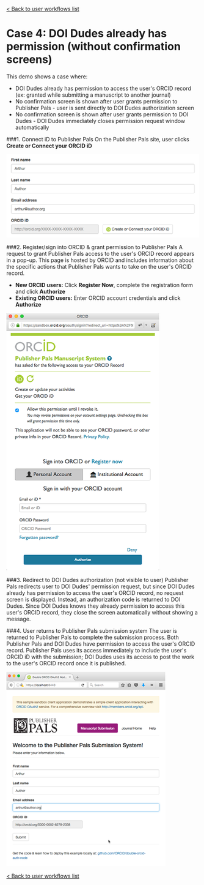 [< Back to user workflows list](user_flows.md#user-flows) 
# Case 4: DOI Dudes already has permission (without confirmation screens)

This demo shows a case where:

- DOI Dudes already has permission to access the user's ORCID record (ex: granted while submitting a manuscript to another journal) 
- No confirmation screen is shown after user grants permission to Publisher Pals - user is sent directly to DOI Dudes authorization screen
- No confirmation screen is shown after user grants permission to DOI Dudes - DOI Dudes immediately closes permission request window automatically

###1. Connect iD to Publisher Pals
On the Publisher Pals site, user clicks **Create or Connect your ORCID iD**

![text fields](readme_images/author_fields.png "Add author name and email address")

###2. Register/sign into ORCID & grant permission to Publisher Pals
 A request to grant Publisher Pals access to the user's ORCID record appears in a pop-up. This page is hosted by ORCID and includes information about the specific actions that Publisher Pals wants to take on the user's ORCID record.

 - **New ORCID users:** Click **Register Now**, complete the registration form and click **Authorize**
 - **Existing ORCID users:** Enter ORCID account credentials and click **Authorize**

![Granting permission to Pub Pals](readme_images/pubpals_permission.png "Grant permission to Pubpals")

###3. Redirect to DOI Dudes authorization (not visible to user)
Publisher Pals redirects user to DOI Dudes' permission request, but since DOI Dudes already has permission to access the user's ORCID record, no request screen is displayed. Instead, an authorization code is returned to DOI Dudes. Since DOI Dudes knows they already permission to access this user's ORCID record, they close the screen automatically without showing a message.

###4. User returns to Publisher Pals submission system 
The user is returned to Publisher Pals to complete the submission process. Both Publisher Pals and DOI Dudes have permission to access the user's ORCID record. Publisher Pals uses its access immediately to include the user's ORCID iD with the submission; DOI Dudes uses its access to post the work to the user's ORCID record once it is published. 

![Completed submission form](readme_images/pubpals_complete.png "Completed Pub Pals submission form")

[< Back to user workflows list](user_flows.md#user-flows) 
